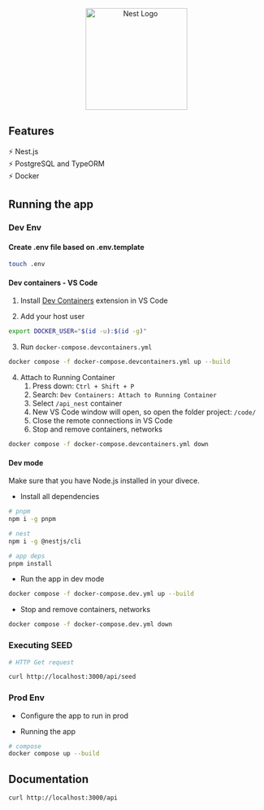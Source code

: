<p align="center">
  <a href="http://nestjs.com/" target="blank"><img src="https://nestjs.com/img/logo-small.svg" width="200" alt="Nest Logo" /></a>
</p>

## Features

⚡️ Nest.js\
⚡️ PostgreSQL and TypeORM\
⚡️ Docker

## Running the app

### Dev Env

#### Create .env file based on .env.template

```bash
touch .env
```

#### Dev containers - VS Code

1. Install [Dev Containers](https://marketplace.visualstudio.com/items?itemName=ms-vscode-remote.remote-containers) extension in VS Code

2. Add your host user

```bash
export DOCKER_USER="$(id -u):$(id -g)"
```

3. Run `docker-compose.devcontainers.yml`

```bash
docker compose -f docker-compose.devcontainers.yml up --build
```

4. Attach to Running Container
   1. Press down: `Ctrl + Shift + P`
   2. Search: `Dev Containers: Attach to Running Container`
   3. Select `/api_nest` container
   4. New VS Code window will open, so open the folder project: `/code/`
   5. Close the remote connections in VS Code
   6. Stop and remove containers, networks

```bash
docker compose -f docker-compose.devcontainers.yml down
```

#### Dev mode

Make sure that you have Node.js installed in your divece.

- Install all dependencies

```bash
# pnpm
npm i -g pnpm

# nest
npm i -g @nestjs/cli

# app deps
pnpm install
```

- Run the app in dev mode

```bash
docker compose -f docker-compose.dev.yml up --build
```

- Stop and remove containers, networks

```bash
docker compose -f docker-compose.dev.yml down
```

### Executing SEED

```bash
# HTTP Get request

curl http://localhost:3000/api/seed
```

### Prod Env

- Configure the app to run in prod

- Running the app

```bash
# compose
docker compose up --build
```

## Documentation

```bash
curl http://localhost:3000/api
```
